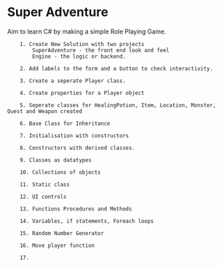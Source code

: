 # Super Adventure

Aim to learn C# by making a simple Role Playing Game.


        1. Create New Solution with two projects
            SuperAdventure - the front end look and feel
            Engine - the logic or backend.
            
        2. Add labels to the form and a button to check interactivity.
        
        3. Create a seperate Player class.
        
        4. Create properties for a Player object
        
        5. Seperate classes for HealingPotion, Item, Location, Monster, Quest and Weapon created
        
        6. Base Class for Inheritance
        
        7. Initialisation with constructors
        
        8. Constructors with derived classes.
        
        9. Classes as datatypes
        
        10. Collections of objects
        
        11. Static class
        
        12. UI controls
        
        13. Functions Procedures and Methods
        
        14. Variables, if statements, Foreach loops
        
        15. Random Number Generator
        
        16. Move player function
        
        17.
            
        
